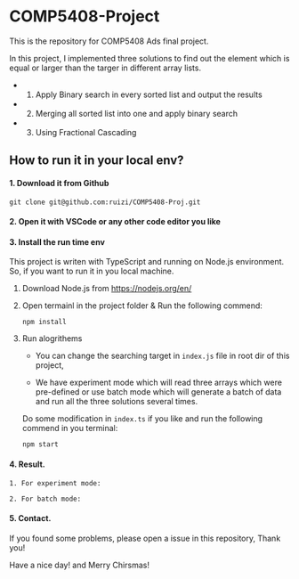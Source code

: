# COMP5408-Project

This is the repository for COMP5408 Ads final project.

In this project, I implemented three solutions to find out the element which is equal or larger than the targer in different array lists.

- 1. Apply Binary search in every sorted list and output the results

- 2. Merging all sorted list into one and apply binary search

- 3. Using Fractional Cascading

## How to run it in your local env?

#### 1. Download it from Github

```
git clone git@github.com:ruizi/COMP5408-Proj.git
```

#### 2. Open it with VSCode or any other code editor you like

#### 3. Install the run time env

This project is writen with TypeScript and running on Node.js environment.
So, if you want to run it in you local machine.

1. Download Node.js from https://nodejs.org/en/

2. Open termainl in the project folder & Run the following commend:

   ```
   npm install
   ```

3. Run alogrithems

   - You can change the searching target in `index.js` file in root dir of this project,

   - We have experiment mode which will read three arrays which were pre-defined or use batch mode which will generate a batch of data and run all the three solutions several times.

   Do some modification in `index.ts` if you like and run the following commend in you terminal:

   ```
   npm start
   ```

#### 4. Result.

    1. For experiment mode:

    2. For batch mode:

#### 5. Contact.

If you found some problems, please open a issue in this repository, Thank you!

Have a nice day! and Merry Chirsmas!
